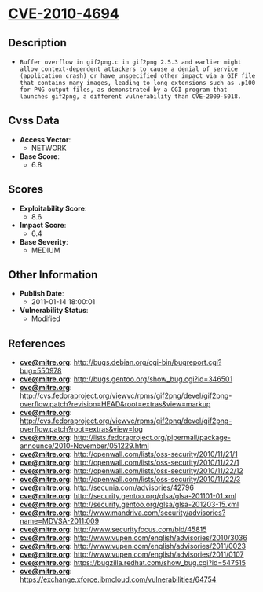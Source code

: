 
# [CVE-2010-4694](https://cve.mitre.org/cgi-bin/cvename.cgi?name=CVE-2010-4694)

## Description

- `Buffer overflow in gif2png.c in gif2png 2.5.3 and earlier might allow context-dependent attackers to cause a denial of service (application crash) or have unspecified other impact via a GIF file that contains many images, leading to long extensions such as .p100 for PNG output files, as demonstrated by a CGI program that launches gif2png, a different vulnerability than CVE-2009-5018.`

## Cvss Data

- **Access Vector**:
  - NETWORK
- **Base Score**:
  - 6.8

## Scores

- **Exploitability Score**:
  - 8.6
- **Impact Score**:
  - 6.4
- **Base Severity**:
  - MEDIUM

## Other Information

- **Publish Date**:
  - 2011-01-14 18:00:01
- **Vulnerability Status**:
  - Modified

## References

- **cve@mitre.org**: http://bugs.debian.org/cgi-bin/bugreport.cgi?bug=550978
- **cve@mitre.org**: http://bugs.gentoo.org/show_bug.cgi?id=346501
- **cve@mitre.org**: http://cvs.fedoraproject.org/viewvc/rpms/gif2png/devel/gif2png-overflow.patch?revision=HEAD&root=extras&view=markup
- **cve@mitre.org**: http://cvs.fedoraproject.org/viewvc/rpms/gif2png/devel/gif2png-overflow.patch?root=extras&view=log
- **cve@mitre.org**: http://lists.fedoraproject.org/pipermail/package-announce/2010-November/051229.html
- **cve@mitre.org**: http://openwall.com/lists/oss-security/2010/11/21/1
- **cve@mitre.org**: http://openwall.com/lists/oss-security/2010/11/22/1
- **cve@mitre.org**: http://openwall.com/lists/oss-security/2010/11/22/12
- **cve@mitre.org**: http://openwall.com/lists/oss-security/2010/11/22/3
- **cve@mitre.org**: http://secunia.com/advisories/42796
- **cve@mitre.org**: http://security.gentoo.org/glsa/glsa-201101-01.xml
- **cve@mitre.org**: http://security.gentoo.org/glsa/glsa-201203-15.xml
- **cve@mitre.org**: http://www.mandriva.com/security/advisories?name=MDVSA-2011:009
- **cve@mitre.org**: http://www.securityfocus.com/bid/45815
- **cve@mitre.org**: http://www.vupen.com/english/advisories/2010/3036
- **cve@mitre.org**: http://www.vupen.com/english/advisories/2011/0023
- **cve@mitre.org**: http://www.vupen.com/english/advisories/2011/0107
- **cve@mitre.org**: https://bugzilla.redhat.com/show_bug.cgi?id=547515
- **cve@mitre.org**: https://exchange.xforce.ibmcloud.com/vulnerabilities/64754
